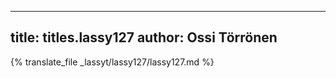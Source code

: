 
---
title: titles.lassy127
author: Ossi Törrönen
---
{% translate_file _lassyt/lassy127/lassy127.md %}